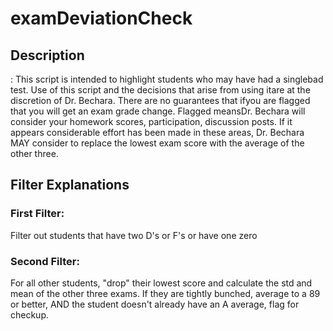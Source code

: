 # examDeviationCheck

## Description
:
This script is intended to highlight students who may have had a singlebad test. Use of this script and the decisions that arise from using itare at the discretion of Dr. Bechara. There are no guarantees that ifyou are flagged that you will get an exam grade change. Flagged meansDr. Bechara will consider your homework scores, participation, discussion posts. If it appears considerable effort has been made in these areas, Dr. Bechara MAY consider to replace the lowest exam score with the average of the other three.

## Filter Explanations

### First Filter:

Filter out students that have two D's or F's or have one zero

### Second Filter:
For all other students, "drop" their lowest score and calculate the std and mean of the other three exams. If they are tightly bunched, average to a 89 or better, AND the student doesn't already have an A average, flag for checkup.

